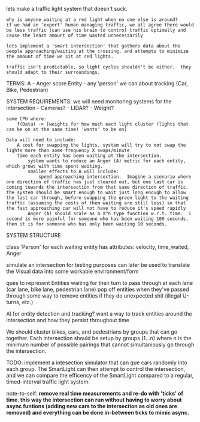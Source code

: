 lets make a traffic light system that doesn't suck.

	why is anyone waiting at a red light when no one else is around?
	if we had an 'expert' human managing traffic, we all agree there would be less traffic (can use his brain to control traffic optimally and cause the least amount of time wasted unnecessarily 

	lets implement a 'smart intersection' that gathers data about the people approaching/waiting at the crossing, and attempts to minimize the amount of time we sit at red lights.

	traffic isn't predictable, so light cycles shouldn't be either.  they should adapt to their surroundings.


TERMS:
A - Anger score
Entity - any 'person' we can about tracking (Car, Bike, Pedestrian)


SYSTEM REQUIREMENTS:
	we will need monitoring systems for the intersection
		- Cameras?
		- LIDAR?
		- Weight?

	some CPU where:
		f(Data) -> [weights for how much each light cluster (lights that can be on at the same time) 'wants' to be on]

	Data will need to include:
		A cost for swapping the lights, system will try to not swap the lights more than some frequency X swaps/minute
		time each entity has been waiting at the intersection.
			system wants to reduce an Anger (A) metric for each entity, which grows with time spent waiting.
			smaller effects to A will include:
				speed approaching intersection.  Imagine a scenario where one direction of traffic has just cleared out, but one last car is coming towards the intersection from that same direction of traffic.  the system should be smart enough to wait just long enough to allow the last car through, before swapping the green light to the waiting traffic (assuming the costs of them waiting are still less) so that the fast approaching car will not have to reduce it's speed rapidly
			Anger (A) should scale as a X^n type function w.r.t. time.  1 second is more painful for someone who has been waiting 100 seconds, then it is for someone who has only been waiting 10 seconds.



SYSTEM STRUCTURE

class 'Person' for each waiting entity
	has attributes: velocity, time_waited, Anger


simulate an intersection for testing purposes
	can later be used to translate the Visual data into some workable environment/form

ques to represent Entities waiting for their turn to pass through at each lane (car lane, bike lane, pedestrian lane)
	pop off entities when they've passed through
	some way to remove entities if they do unexpected shit (illegal U-turns, etc.)
	
AI for entity detection and tracking?
	want a way to track entities around the intersection and how they persist throughout time


We should cluster bikes, cars, and pedestrians by groups that can go together.  Each intersection should be setup by groups (1...n) where n is the minimum number of possible pairings that cannot simultaniously go through the intersection.

TODO:
implement a intesection simulator that can que cars randomly into each group.  The SmartLight can then attempt to control the intersection, and we can compare the efficency of the SmartLight compared to a regular, timed-interval traffic light system.

note-to-self:
	**remove real time measurements and re-do with 'ticks' of time.  this way the intersection can run without having to worry about async funtions (adding new cars to the intersection as old ones are removed) and everything can be done in-between ticks to mimic async.**



